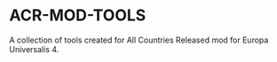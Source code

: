 # ACR-MOD-TOOLS
A collection of tools created for All Countries Released mod for Europa Universalis 4.
